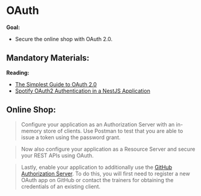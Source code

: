 # OAuth
  
**Goal:**
- Secure the online shop with OAuth 2.0.

## Mandatory Materials:

**Reading:**
- [The Simplest Guide to OAuth 2.0](https://medium.com/@darutk/the-simplest-guide-to-oauth-2-0-8c71bd9a15bb)
- [Spotify OAuth2 Authentication in a NestJS Application](https://betterprogramming.pub/spotify-oauth2-authentication-in-a-nestjs-application-307b25b2e49e)
  
## Online Shop:
> Configure your application as an Authorization Server with an in-memory store of clients. Use Postman to test that you are able to issue a token using the password grant.

> Now also configure your application as a Resource Server and secure your REST APIs using OAuth.

> Lastly, enable your application to additionally use the [GitHub Authorization Server](https://developer.github.com/apps/building-oauth-apps/creating-an-oauth-app/). To do this, you will first need to register a new OAuth app on GitHub or contact the trainers for obtaining the credentials of an existing client.
